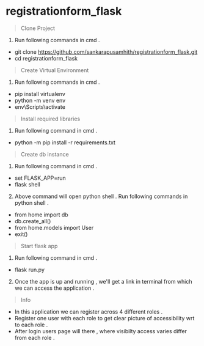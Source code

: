 # registrationform_flask

> Clone Project 
1. Run following commands in cmd .
* git clone https://github.com/sankarapusamhith/registrationform_flask.git
* cd registrationform_flask

> Create Virtual Environment
1. Run following commands in cmd .
* pip install virtualenv 
* python -m venv env
* env\Scripts\activate

> Install required libraries
1. Run following command in cmd .
* python -m pip install -r requirements.txt 

> Create db instance
1. Run following command in cmd .
  * set FLASK_APP=run
* flask shell
2. Above command will open python shell . Run following commands in python shell .
* from home import db
* db.create_all()
* from home.models import User 
* exit()

> Start flask app
1. Run following command in cmd .
* flask run.py
2. Once the app is up and running , we'll get a link in terminal from which we can access the application .


> Info
* In this application we can register across 4 different roles .
* Register one user with each role to get clear picture of accessibility wrt to each role .
* After login users page will there , where visibilty access varies differ from each role .

